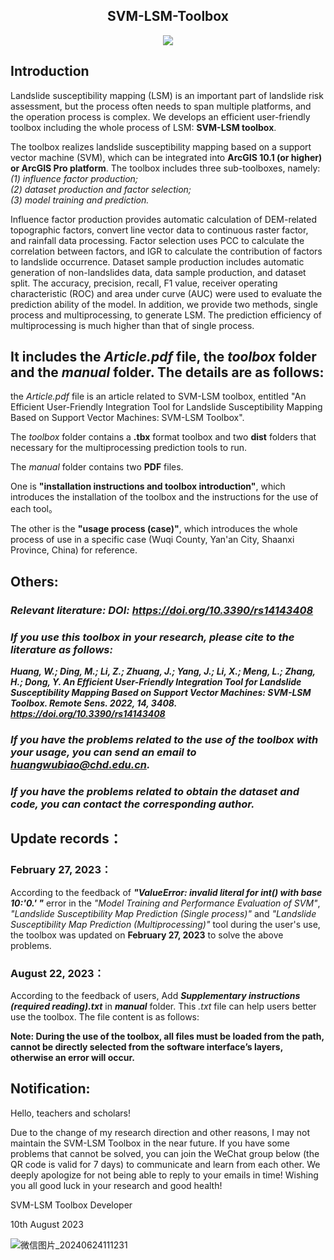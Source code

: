 <div align="center">
    <h2>
        SVM-LSM-Toolbox
    </h2>
</div>

<div align="center">
    <img src="figs/01.png"/>
</div>

## Introduction

Landslide susceptibility mapping (LSM) is an important part of landslide risk assessment, but the process often needs to span multiple platforms, and the operation process is complex. We develops an efficient user-friendly toolbox including the whole process of LSM: **SVM-LSM toolbox**.

The toolbox realizes landslide susceptibility mapping based on a support vector machine (SVM), which can be integrated into **ArcGIS 10.1 (or higher) or ArcGIS Pro platform**. The toolbox includes three sub-toolboxes, namely:  
  *(1) influence factor production;*  
  *(2) dataset production and factor selection;*  
  *(3) model training and prediction.*

Influence factor production provides automatic calculation of DEM-related topographic factors, convert line vector data to continuous raster factor, and rainfall data processing. Factor selection uses PCC to calculate the correlation between factors, and IGR to calculate the contribution of factors to landslide occurrence. Dataset sample production includes automatic generation of non-landslides data, data sample production, and dataset split. The accuracy, precision, recall, F1 value, receiver operating characteristic (ROC) and area under curve (AUC) were used to evaluate the prediction ability of the model. In addition, we provide two methods, single process and multiprocessing, to generate LSM. The prediction efficiency of multiprocessing is much higher than that of single process.

## It includes the *Article.pdf* file, the *toolbox* folder and the *manual* folder. The details are as follows:

the *Article.pdf* file is an article related to SVM-LSM toolbox, entitled "An Efficient User-Friendly Integration Tool for Landslide Susceptibility Mapping Based on Support Vector Machines: SVM-LSM Toolbox".

The *toolbox* folder contains a **.tbx** format toolbox and  two **dist** folders that necessary for the multiprocessing prediction tools to run.

The *manual* folder contains two **PDF** files.

  One is **"installation instructions and toolbox introduction"**, which introduces the installation of the toolbox and the instructions for the use of each tool。

  The other is the **"usage process (case)"**, which introduces the whole process of use in a specific case (Wuqi County, Yan'an City, Shaanxi Province, China) for reference.
  
## Others:

### ***Relevant literature: DOI: https://doi.org/10.3390/rs14143408***

### ***If you use this toolbox in your research, please cite to the literature as follows:***  
***Huang, W.; Ding, M.; Li, Z.; Zhuang, J.; Yang, J.; Li, X.; Meng, L.; Zhang, H.; Dong, Y. An Efficient User-Friendly Integration Tool for Landslide Susceptibility Mapping Based on Support Vector Machines: SVM-LSM Toolbox. Remote Sens. 2022, 14, 3408. https://doi.org/10.3390/rs14143408***

### ***If you have the problems related to the use of the toolbox with your usage, you can send an email to huangwubiao@chd.edu.cn.***
### ***If you have the problems related to obtain the dataset and code, you can contact the corresponding author.***

## Update records：
### February 27, 2023：
  According to the feedback of ***"ValueError: invalid literal for int() with base 10:'0.' "*** error in the *"Model Training and Performance Evaluation of SVM"*, *"Landslide Susceptibility Map Prediction (Single process)"* and *"Landslide Susceptibility Map Prediction (Multiprocessing)"* tool during the user's use, the toolbox was updated on **February 27, 2023** to solve the above problems.
### August 22, 2023：
  According to the feedback of users, Add ***Supplementary instructions (required reading).txt*** in ***manual*** folder. This *.txt* file can help users better use the toolbox. The file content is as follows:

  **Note: During the use of the toolbox, all files must be loaded from the path, cannot be directly selected from the software interface’s layers, otherwise an error will occur.**

## Notification:
Hello, teachers and scholars!

Due to the change of my research direction and other reasons, I may not maintain the SVM-LSM Toolbox in the near future. If you have some problems that cannot be solved, you can join the WeChat group below (the QR code is valid for 7 days) to communicate and learn from each other. We deeply apologize for not being able to reply to your emails in time!
Wishing you all good luck in your research and good health!

SVM-LSM Toolbox Developer

10th August 2023

![微信图片_20240624111231](https://github.com/HuangWBill/SVM-LSM-Toolbox/assets/76198298/0ae48ca9-6d5c-4cee-bdcb-d8d4da9cd137)

